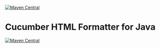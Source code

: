 [![Maven Central](https://img.shields.io/maven-central/v/io.cucumber/html-formatter.svg?label=Maven%20Central)](https://search.maven.org/search?q=g:%22io.cucumber%22%20AND%20a:%22html-formatter%22)

# Cucumber HTML Formatter for Java

[![Maven Central](https://img.shields.io/maven-central/v/io.cucumber/html-formatter.svg?label=Maven%20Central)](https://search.maven.org/search?q=g:%22io.cucumber%22%20AND%20a:%22html-formatter%22)

